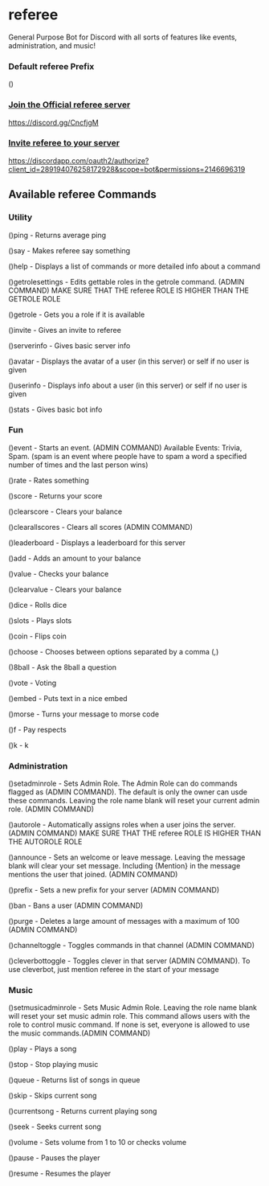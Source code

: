 # referee
General Purpose Bot for Discord with all sorts of features like events, administration, and music!

### Default referee Prefix
()
### [Join the Official referee server](https://discord.gg/CncfjgM)
https://discord.gg/CncfjgM
### [Invite referee to your server](https://discordapp.com/oauth2/authorize?client_id=289194076258172928&scope=bot&permissions=2146696319)
https://discordapp.com/oauth2/authorize?client_id=289194076258172928&scope=bot&permissions=2146696319
## Available referee Commands

### Utility
()ping - Returns average ping 

()say - Makes referee say something 

()help - Displays a list of commands or more detailed info about a command 

()getrolesettings - Edits gettable roles in the getrole command. (ADMIN COMMAND) MAKE SURE THAT THE referee ROLE IS HIGHER THAN THE GETROLE ROLE 

()getrole - Gets you a role if it is available 

()invite - Gives an invite to referee

()serverinfo - Gives basic server info 

()avatar - Displays the avatar of a user (in this server) or self if no user is given 

()userinfo - Displays info about a user (in this server) or self if no user is given 

()stats - Gives basic bot info 

### Fun
()event - Starts an event. (ADMIN COMMAND)  Available Events: Trivia, Spam. (spam is an event where people have to spam a word a specified number of times and the last person wins)

()rate - Rates something 

()score - Returns your score 

()clearscore - Clears your balance 

()clearallscores - Clears all scores (ADMIN COMMAND) 

()leaderboard - Displays a leaderboard for this server 

()add - Adds an amount to your balance 

()value - Checks your balance 

()clearvalue - Clears your balance 

()dice - Rolls dice 

()slots - Plays slots

()coin - Flips coin

()choose - Chooses between options separated by a comma (,) 

()8ball - Ask the 8ball a question 

()vote - Voting 

()embed - Puts text in a nice embed 

()morse - Turns your message to morse code

()f - Pay respects

()k - k

### Administration
()setadminrole - Sets Admin Role. The Admin Role can do commands flagged as (ADMIN COMMAND). The default is only the owner can usde these commands. Leaving the role name blank will reset your current admin role. (ADMIN COMMAND) 

()autorole - Automatically assigns roles when a user joins the server. (ADMIN COMMAND) MAKE SURE THAT THE referee ROLE IS HIGHER THAN THE AUTOROLE ROLE 

()announce - Sets an welcome or leave message. Leaving the message blank will clear your set message. Including {Mention} in the message mentions the user that joined. (ADMIN COMMAND)

()prefix - Sets a new prefix for your server (ADMIN COMMAND)

()ban - Bans a user (ADMIN COMMAND) 

()purge - Deletes a large amount of messages with a maximum of 100 (ADMIN COMMAND) 

()channeltoggle - Toggles commands in that channel (ADMIN COMMAND) 

()cleverbottoggle - Toggles clever in that server (ADMIN COMMAND). To use cleverbot, just mention referee in the start of your message

### Music
()setmusicadminrole - Sets Music Admin Role. Leaving the role name blank will reset your set music admin role. This command allows users with the role to control music command. If none is set, everyone is allowed to use the music commands.(ADMIN COMMAND)

()play - Plays a song 

()stop - Stop playing music 

()queue - Returns list of songs in queue 

()skip - Skips current song 

()currentsong - Returns current playing song 

()seek - Seeks current song 

()volume - Sets volume from 1 to 10 or checks volume  

()pause - Pauses the player 

()resume - Resumes the player

